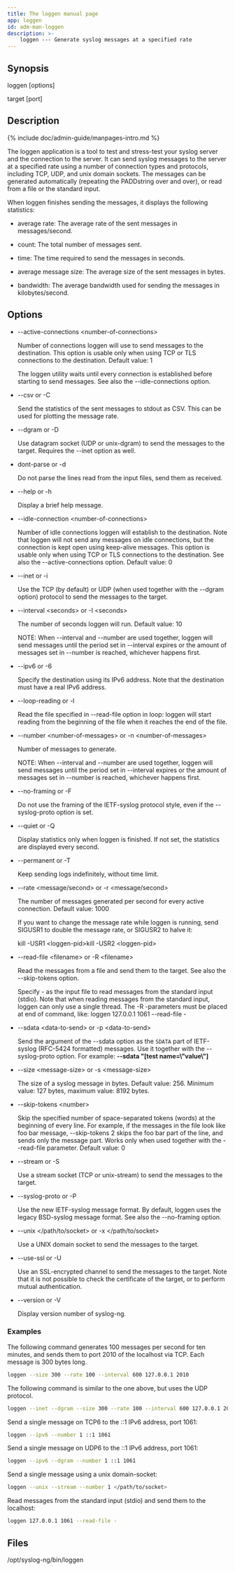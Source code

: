```yaml
---
title: The loggen manual page
app: loggen
id: adm-man-loggen
description: >-
    loggen --- Generate syslog messages at a specified rate
---
```


## Synopsis

loggen \[options\]

target \[port\]

## Description

{% include doc/admin-guide/manpages-intro.md %}

The loggen application is a tool to test and stress-test your syslog
server and the connection to the server. It can send syslog messages to
the server at a specified rate using a number of connection types and
protocols, including TCP, UDP, and unix domain sockets. The messages can
be generated automatically (repeating the PADDstring over and over), or
read from a file or the standard input.

When loggen finishes sending the messages, it displays the following
statistics:

- average rate: The average rate of the sent messages in
    messages/second.

- count: The total number of messages sent.

- time: The time required to send the messages in seconds.

- average message size: The average size of the sent messages in
    bytes.

- bandwidth: The average bandwidth used for sending the messages in
    kilobytes/second.

## Options

- \--active-connections \<number-of-connections\>

    Number of connections loggen will use to send messages to the
    destination. This option is usable only when using TCP or TLS
    connections to the destination. Default value: 1

    The loggen utility waits until every connection is established
    before starting to send messages. See also the \--idle-connections
    option.

- \--csv or -C

    Send the statistics of the sent messages to stdout as CSV. This can
    be used for plotting the message rate.

- \--dgram or -D

    Use datagram socket (UDP or unix-dgram) to send the messages to the
    target. Requires the \--inet option as well.

- dont-parse or -d

    Do not parse the lines read from the input files, send them as
    received.

- \--help or -h

    Display a brief help message.

- \--idle-connection \<number-of-connections\>

    Number of idle connections loggen will establish to the destination.
    Note that loggen will not send any messages on idle connections, but
    the connection is kept open using keep-alive messages. This option
    is usable only when using TCP or TLS connections to the destination.
    See also the \--active-connections option. Default value: 0

- \--inet or -i

    Use the TCP (by default) or UDP (when used together with the
    \--dgram option) protocol to send the messages to the target.

- \--interval \<seconds\> or -I \<seconds\>

    The number of seconds loggen will run. Default value: 10

    NOTE: When \--interval and \--number are used together, loggen will
    send messages until the period set in \--interval expires or the
    amount of messages set in \--number is reached, whichever happens
    first.

- \--ipv6 or -6

    Specify the destination using its IPv6 address. Note that the
    destination must have a real IPv6 address.

- \--loop-reading or -l

    Read the file specified in \--read-file option in loop: loggen will
    start reading from the beginning of the file when it reaches the end
    of the file.

- \--number \<number-of-messages\> or -n \<number-of-messages\>

    Number of messages to generate.

    NOTE: When \--interval and \--number are used together, loggen will
    send messages until the period set in \--interval expires or the
    amount of messages set in \--number is reached, whichever happens
    first.

- \--no-framing or -F

    Do not use the framing of the IETF-syslog protocol style, even if
    the \--syslog-proto option is set.

- \--quiet or -Q

    Display statistics only when loggen is finished. If not set, the
    statistics are displayed every second.

- \--permanent or -T

    Keep sending logs indefinitely, without time limit.

- \--rate \<message/second\> or -r \<message/second\>

    The number of messages generated per second for every active
    connection. Default value: 1000

    If you want to change the message rate while loggen is running, send
    SIGUSR1 to double the message rate, or SIGUSR2 to halve it:

    kill -USR1 \<loggen-pid\>kill -USR2 \<loggen-pid\>

- \--read-file \<filename\> or -R \<filename\>

    Read the messages from a file and send them to the target. See also
    the \--skip-tokens option.

    Specify - as the input file to read messages from the standard input
    (stdio). Note that when reading messages from the standard input,
    loggen can only use a single thread. The -R -parameters must be
    placed at end of command, like: loggen 127.0.0.1 1061 \--read-file -

- \--sdata \<data-to-send\> or -p \<data-to-send\>

    Send the argument of the \--sdata option as the `SDATA` part of
    IETF-syslog (RFC-5424 formatted) messages. Use it together with the
    \--syslog-proto option. For example: **\--sdata \"\[test
    name=\\\"value\\\"\]**

- \--size \<message-size\> or -s \<message-size\>

    The size of a syslog message in bytes. Default value: 256. Minimum
    value: 127 bytes, maximum value: 8192 bytes.

- \--skip-tokens \<number\>

    Skip the specified number of space-separated tokens (words) at the
    beginning of every line. For example, if the messages in the file
    look like foo bar message, \--skip-tokens 2 skips the foo bar part
    of the line, and sends only the message part. Works only when used
    together with the \--read-file parameter. Default value: 0

- \--stream or -S

    Use a stream socket (TCP or unix-stream) to send the messages to the
    target.

- \--syslog-proto or -P

    Use the new IETF-syslog message format. By
    default, loggen uses the legacy BSD-syslog message format.
    See also the \--no-framing option.

- \--unix \</path/to/socket\> or -x \</path/to/socket\>

    Use a UNIX domain socket to send the messages to the target.

- \--use-ssl or -U

    Use an SSL-encrypted channel to send the messages to the target.
    Note that it is not possible to check the certificate of the target,
    or to perform mutual authentication.

- \--version or -V

    Display version number of syslog-ng.

### Examples

The following command generates 100 messages per second for ten minutes,
and sends them to port 2010 of the localhost via TCP. Each message is
300 bytes long.

```bash
loggen --size 300 --rate 100 --interval 600 127.0.0.1 2010
```

The following command is similar to the one above, but uses the UDP
protocol.

```bash
loggen --inet --dgram --size 300 --rate 100 --interval 600 127.0.0.1 2010
```

Send a single message on TCP6 to the ::1 IPv6 address, port 1061:

```bash
loggen --ipv6 --number 1 ::1 1061
```

Send a single message on UDP6 to the ::1 IPv6 address, port 1061:

```bash
loggen --ipv6 --dgram --number 1 ::1 1061
```

Send a single message using a unix domain-socket:

```bash
loggen --unix --stream --number 1 </path/to/socket>
```

Read messages from the standard input (stdio) and send them to the
localhost:

```bash
loggen 127.0.0.1 1061 --read-file -
```

## Files

/opt/syslog-ng/bin/loggen
